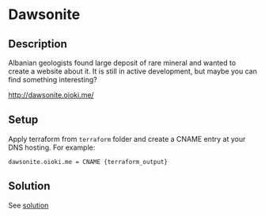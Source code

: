 # Dawsonite

## Description

Albanian geologists found large deposit of rare mineral and wanted to create a website about it. It is still in active development, but maybe you can find something interesting?

http://dawsonite.oioki.me/

## Setup

Apply terraform from `terraform` folder and create a CNAME entry at your DNS hosting. For example:

```
dawsonite.oioki.me = CNAME {terraform_output}
```

## Solution

See [solution](solution/README.md)

